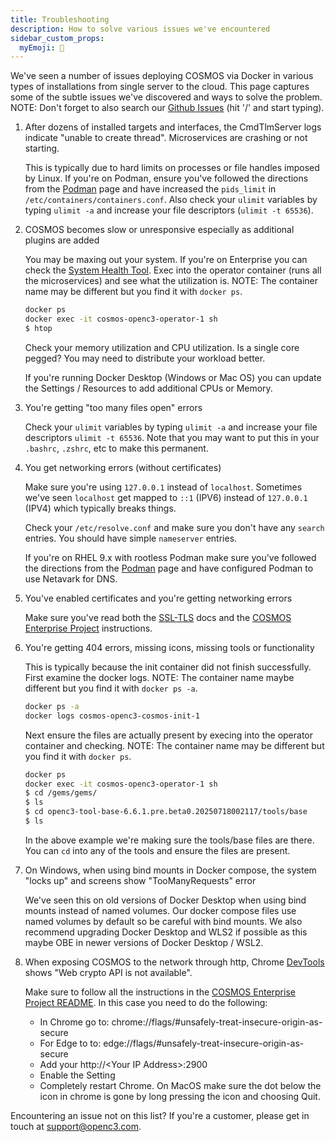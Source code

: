 ```yaml
---
title: Troubleshooting
description: How to solve various issues we've encountered
sidebar_custom_props:
  myEmoji: 🤔
---
```


We've seen a number of issues deploying COSMOS via Docker in various types of installations from single server to the cloud. This page captures some of the subtle issues we've discovered and ways to solve the problem. NOTE: Don't forget to also search our [Github Issues](https://github.com/OpenC3/cosmos/issues) (hit '/' and start typing).

1. After dozens of installed targets and interfaces, the CmdTlmServer logs indicate "unable to create thread". Microservices are crashing or not starting.

   This is typically due to hard limits on processes or file handles imposed by Linux. If you're on Podman, ensure you've followed the directions from the [Podman](/docs/getting-started/podman) page and have increased the `pids_limit` in `/etc/containers/containers.conf`. Also check your `ulimit` variables by typing `ulimit -a` and increase your file descriptors (`ulimit -t 65536`).

1. COSMOS becomes slow or unresponsive especially as additional plugins are added

   You may be maxing out your system. If you're on Enterprise you can check the [System Health Tool](/docs/tools/systemhealth). Exec into the operator container (runs all the microservices) and see what the utilization is. NOTE: The container name may be different but you find it with `docker ps`.

   ```bash
   docker ps
   docker exec -it cosmos-openc3-operator-1 sh
   $ htop
   ```

   Check your memory utilization and CPU utilization. Is a single core pegged? You may need to distribute your workload better.

   If you're running Docker Desktop (Windows or Mac OS) you can update the Settings / Resources to add additional CPUs or Memory.

1. You're getting "too many files open" errors

   Check your `ulimit` variables by typing `ulimit -a` and increase your file descriptors `ulimit -t 65536`. Note that you may want to put this in your `.bashrc`, `.zshrc`, etc to make this permanent.

1. You get networking errors (without certificates)

   Make sure you're using `127.0.0.1` instead of `localhost`. Sometimes we've seen `localhost` get mapped to `::1` (IPV6) instead of `127.0.0.1` (IPV4) which typically breaks things.

   Check your `/etc/resolve.conf` and make sure you don't have any `search` entries. You should have simple `nameserver` entries.

   If you're on RHEL 9.x with rootless Podman make sure you've followed the directions from the [Podman](/docs/getting-started/podman) page and have configured Podman to use Netavark for DNS.

1. You've enabled certificates and you're getting networking errors

   Make sure you've read both the [SSL-TLS](/docs/configuration/ssl-tls) docs and the [COSMOS Enterprise Project](https://github.com/OpenC3/cosmos-enterprise-project?tab=readme-ov-file#opening-to-the-network) instructions.

1. You're getting 404 errors, missing icons, missing tools or functionality

   This is typically because the init container did not finish successfully. First examine the docker logs. NOTE: The container name maybe different but you find it with `docker ps -a`.

   ```bash
   docker ps -a
   docker logs cosmos-openc3-cosmos-init-1
   ```

   Next ensure the files are actually present by execing into the operator container and checking. NOTE: The container name may be different but you find it with `docker ps`.

   ```bash
   docker ps
   docker exec -it cosmos-openc3-operator-1 sh
   $ cd /gems/gems/
   $ ls
   $ cd openc3-tool-base-6.6.1.pre.beta0.20250718002117/tools/base
   $ ls
   ```

   In the above example we're making sure the tools/base files are there. You can `cd` into any of the tools and ensure the files are present.

1. On Windows, when using bind mounts in Docker compose, the system "locks up" and screens show "TooManyRequests" error

   We've seen this on old versions of Docker Desktop when using bind mounts instead of named volumes. Our docker compose files use named volumes by default so be careful with bind mounts. We also recommend upgrading Docker Desktop and WLS2 if possible as this maybe OBE in newer versions of Docker Desktop / WSL2.

1. When exposing COSMOS to the network through http, Chrome [DevTools](https://developer.chrome.com/docs/devtools/open) shows "Web crypto API is not available".

   Make sure to follow all the instructions in the [COSMOS Enterprise Project README](https://github.com/OpenC3/cosmos-enterprise-project/blob/main/README.md). In this case you need to do the following:

   - In Chrome go to: chrome://flags/#unsafely-treat-insecure-origin-as-secure
   - For Edge to to: edge://flags/#unsafely-treat-insecure-origin-as-secure
   - Add your http://&lt;Your IP Address&gt;:2900
   - Enable the Setting
   - Completely restart Chrome. On MacOS make sure the dot below the icon in chrome is gone by long pressing the icon and choosing Quit.

Encountering an issue not on this list? If you're a customer, please get in touch at [support@openc3.com](mailto:support@openc3.com).

